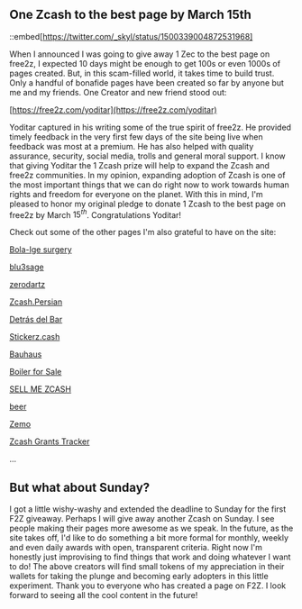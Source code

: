 ## One Zcash to the best page by March 15th

::embed[https://twitter.com/_skyl/status/1500339004872531968]

When I announced I was going to give away 1 Zec to the best page on free2z, I expected 10 days might be enough to get 100s or even 1000s of pages created. But, in this scam-filled world, it takes time to build trust. Only a handful of bonafide pages have been created so far by anyone but me and my friends. One Creator and new friend stood out:

[https://free2z.com/yoditar](https://free2z.com/yoditar)

Yoditar captured in his writing some of the true spirit of free2z.
He provided timely feedback in the very first few days of the site being live
when feedback was most at a premium. He has also helped with quality assurance, security, social media, trolls and general moral support.
I know that giving Yoditar the 1 Zcash prize will help to expand the Zcash and free2z communities. In my opinion, expanding adoption of Zcash is one of the most important things that we can do right now to work towards human rights and freedom for everyone on the planet. With this in mind,
I'm pleased to honor my original pledge to donate 1 Zcash to the best page on free2z by March $15^{th}$. Congratulations Yoditar!

Check out some of the other pages I'm also grateful to have on the site:

[Bola-Ige surgery](https://free2z.com/fundraising-for-zcasher-oral-surgery)

[blu3sage](https://free2z.com/blu3sage)

[zerodartz](https://free2z.com/zerodartz)

[Zcash.Persian](https://free2z.com/persian)

[Detrás del Bar](https://free2z.com/detrasdelbar)

[Stickerz.cash](https://free2z.com/stickerzcash)

[Bauhaus](https://free2z.com/maboys)

[Boiler for Sale](https://free2z.com/boiler-for-sale)

[SELL ME ZCASH](https://free2z.com/sell-me-zec)

[beer](https://free2z.com/beer)

[Zemo](https://free2z.com/zemo)

[Zcash Grants Tracker](https://free2z.com/zcash-grants)

$...$

## But what about Sunday?

I got a little wishy-washy and extended the deadline to Sunday for the first F2Z giveaway. Perhaps I will give away another Zcash on Sunday. I see people making their pages more awesome as we speak. In the future, as the site takes off, I'd like to do something a bit more formal for monthly, weekly and even daily awards with
open, transparent criteria.
Right now I'm honestly just improvising to find things that work and doing whatever
I want to do! The above creators will find small tokens of my appreciation in
their wallets for taking the plunge and becoming early adopters in this little experiment. Thank you to everyone who has created a page on F2Z.
I look forward to seeing all the cool content in the future!